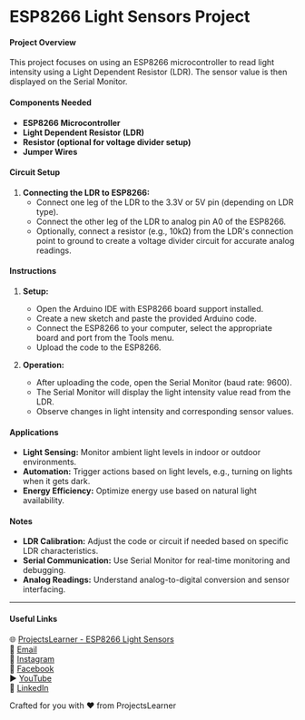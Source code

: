 # ESP8266 Light Sensors Project

#### Project Overview
This project focuses on using an ESP8266 microcontroller to read light intensity using a Light Dependent Resistor (LDR). The sensor value is then displayed on the Serial Monitor.

#### Components Needed
- **ESP8266 Microcontroller**
- **Light Dependent Resistor (LDR)**
- **Resistor (optional for voltage divider setup)**
- **Jumper Wires**

#### Circuit Setup
1. **Connecting the LDR to ESP8266:**
   - Connect one leg of the LDR to the 3.3V or 5V pin (depending on LDR type).
   - Connect the other leg of the LDR to analog pin A0 of the ESP8266.
   - Optionally, connect a resistor (e.g., 10kΩ) from the LDR's connection point to ground to create a voltage divider circuit for accurate analog readings.

#### Instructions
1. **Setup:**
   - Open the Arduino IDE with ESP8266 board support installed.
   - Create a new sketch and paste the provided Arduino code.
   - Connect the ESP8266 to your computer, select the appropriate board and port from the Tools menu.
   - Upload the code to the ESP8266.

2. **Operation:**
   - After uploading the code, open the Serial Monitor (baud rate: 9600).
   - The Serial Monitor will display the light intensity value read from the LDR.
   - Observe changes in light intensity and corresponding sensor values.

#### Applications
- **Light Sensing:** Monitor ambient light levels in indoor or outdoor environments.
- **Automation:** Trigger actions based on light levels, e.g., turning on lights when it gets dark.
- **Energy Efficiency:** Optimize energy use based on natural light availability.

#### Notes
- **LDR Calibration:** Adjust the code or circuit if needed based on specific LDR characteristics.
- **Serial Communication:** Use Serial Monitor for real-time monitoring and debugging.
- **Analog Readings:** Understand analog-to-digital conversion and sensor interfacing.

---

#### Useful Links
🌐 [ProjectsLearner - ESP8266 Light Sensors](https://projectslearner.com/learn/esp8266-light-sensors)  
📧 [Email](mailto:projectslearner@gmail.com)  
📸 [Instagram](https://www.instagram.com/projectslearner/)  
📘 [Facebook](https://www.facebook.com/projectslearner)  
▶️ [YouTube](https://www.youtube.com/@ProjectsLearner)  
📘 [LinkedIn](https://www.linkedin.com/in/projectslearner)

Crafted for you with ❤️ from ProjectsLearner